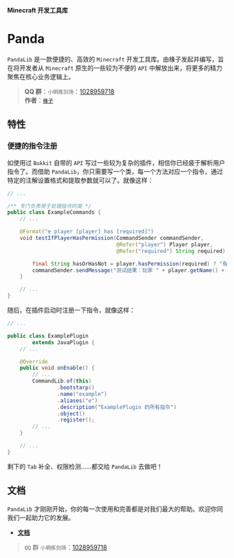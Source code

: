 **Minecraft 开发工具库**
# **Panda**

`PandaLib` 是一款便捷的、高效的 `Minecraft` 开发工具库。由椽子发起并编写，旨在将开发者从 `Minecraft` 原生的一些较为不便的 `API` 中解放出来，将更多的精力聚焦在核心业务逻辑上。

> **QQ 群**：`小明练剑场`：[1028959718](https://jq.qq.com/?_wv=1027&k=sjBXo6xh) <br>
> **作者**：[`椽子`](https://github.com/Chuanwise)

## 特性
### 便捷的指令注册

如使用过 `Bukkit` 自带的 `API` 写过一些较为复杂的插件，相信你已经疲于解析用户指令了。而借助 `PandaLib`，你只需要写一个类，每一个方法对应一个指令，通过特定的注解设置格式和提取参数就可以了。就像这样：

```java
// ...

/** 专门负责用于处理指令的类 */
public class ExampleCommands {
    // ...

    @Format("e player [player] has [required]")
    void testIfPlayerHasPermission(CommandSender commandSender,
                                   @Refer("player") Player player,
                                   @Refer("required") String required) {

        final String hasOrHasNot = player.hasPermission(required) ? "有" : "无";
        commandSender.sendMessage("测试结果：玩家 " + player.getName() + hasOrHasNot + " 权限：" + required);
    }

    // ...
}
```

随后，在插件启动时注册一下指令，就像这样：

```java
// ...

public class ExamplePlugin
        extends JavaPlugin {
    // ...

    @Override
    public void onEnable() {
        // ...
        CommandLib.of(this)
                .bootstarp()
                .name("example")
                .aliases("e")
                .description("ExamplePlugin 的所有指令")
                .object()
                .register();
        // ...
    }

    // ...
}
```

剩下的 `Tab` 补全、权限检测……都交给 `PandaLib` 去做吧！

## 文档

`PandaLib` 才刚刚开始，你的每一次使用和完善都是对我们最大的帮助。欢迎你同我们一起助力它的发展。

* [**文档**](./docs/README.md)

> `QQ` 群 `小明练剑场`：[1028959718](https://jq.qq.com/?_wv=1027&k=sjBXo6xh)
